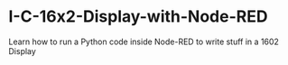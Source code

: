 # I-C-16x2-Display-with-Node-RED
Learn how to run a Python code inside Node-RED to write stuff in a 1602 Display
